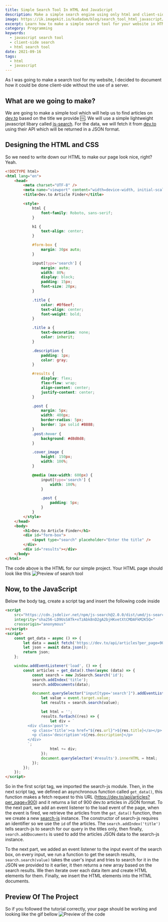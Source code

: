 ```yaml
---
title: Simple Search Tool In HTML And JavaScript
description: Make a simple search engine using only html and client-side JavaScript, no backend needed
image: https://ik.imagekit.io/kudadam/blog/search_tool_html_javascript/hero.jpg
excerpt: Learn how to make a simple search tool for your website in HTML and JavaScript
category: Programming
keywords:
  - javascript search tool
  - client-side search
  - html search tool
date: 2021-09-16
tags:
  - html
  - javascript
---
```


<p class="intro">
	As I was going to make a search tool for my website, I decided to document how it could be done client-side without the use of a server.
</p>

## What are we going to make?

We are going to make a simple tool which will help us to find articles on [dev.to](https://dev.to) based on the title we provide :cool:. We will use a simple lightweight javascript libary called [js-search](https://github.com/bvaughn/js-search).
For the data, we will fetch it from [dev.to](https://dev.to) using their API which will be returned in a JSON format.

## Designing the HTML and CSS

So we need to write down our HTML to make our page look nice, right? Yeah.

```html
<!DOCTYPE html>
<html lang="en">
	<head>
		<meta charset="UTF-8" />
		<meta name="viewport" content="width=device-width, initial-scale=1.0" />
		<title>Dev.to Article Finder</title>

		<style>
			html {
				font-family: Roboto, sans-serif;
			}

			h1 {
				text-align: center;
			}

			#form-box {
				margin: 30px auto;
			}

			input[type='search'] {
				margin: auto;
				width: 80%;
				display: block;
				padding: 15px;
				font-size: 20px;
			}

			.title {
				color: #0f6eef;
				text-align: center;
				font-weight: bold;
			}

			.title a {
				text-decoration: none;
				color: inherit;
			}

			.description {
				padding: 1px;
				color: gray;
			}

			#results {
				display: flex;
				flex-flow: wrap;
				align-content: center;
				justify-content: center;
			}

			.post {
				margin: 5px;
				width: 400px;
				border-radius: 5px;
				border: 1px solid #8888;
			}
			.post:hover {
				background: #d8d8d8;
			}

			.cover_image {
				height: 150px;
				width: 100%;
			}

			@media (max-width: 600px) {
				input[type='search'] {
					width: 100%;
				}

				.post {
					padding: 5px;
				}
			}
		</style>
	</head>
	<body>
		<h1>Dev.to Article Finder</h1>
		<div id="form-box">
			<input type="search" placeholder="Enter the title" />
		</div>
		<div id="results"></div>
	</body>
</html>
```

The code above is the HTML for our simple project.
Your HTML page should look like this
![Preview of search tool](https://ik.imagekit.io/kudadam/blog/search_tool_html_javascript/preview.PNG)

## Now, to the JavaScript

Below the body tag, create a script tag and insert the following code inside

```html
<script
	src="https://cdn.jsdelivr.net/npm/js-search@2.0.0/dist/umd/js-search.min.js"
	integrity="sha256-LD9UsSATk+xTzAbk8nD2gA2bjHKvetXtCMDAFkM2K5Q="
	crossorigin="anonymous"
></script>
<script>
	const get_data = async () => {
		let data = await fetch('https://dev.to/api/articles?per_page=900');
		let json = await data.json();
		return json;
	};

	window.addEventListener('load', () => {
		const articles = get_data().then(async (data) => {
			const search = new JsSearch.Search('id');
			search.addIndex('title');
			search.addDocuments(data);

			document.querySelector("input[type='search']").addEventListener('input', (event) => {
				let value = event.target.value;
				let results = search.search(value);

				let html = '';
				results.forEach((res) => {
					let div = `
          <div class='post'>
            <p class='title'><a href="${res.url}">${res.title}</a></p>
            <p class='description'>${res.description}</p>
          </div>
          `;
					html += div;
				});
				document.querySelector('#results').innerHTML = html;
			});
		});
	});
</script>
```

So in the first script tag, we imported the search-js module.
Then, in the next script tag, we defined an asynchronous function called `get_data()`, this function makes a fetch request to this URL (https://dev.to/api/articles?per_page=900) and it returns a list of 900 dev.to articles in JSON format.
To the next part, we add an event listener to the load event of the page, when the event is fired, we retrieve the articles from the `get_data()` function, then we create a new [search-js](https://github.com/bvaughn/js-search) instance. The constructor of search-js requires an identifier so we use the `id` of the articles. The `search.addIndex('title')` tells search-js to search for our query in the titles only, then finally, `search.addDocuments` is used to add the articles JSON data to the search-js instance.

To the next part, we added an event listener to the input event of the search box, on every input, we run a function to get the search results, `search.search(value)` takes the user's input and tries to search for it in the JSON we provided to it earlier, it then returns a new array based on the search results.
We then iterate over each data item and create HTML elements for them. Finally, we insert the HTML elements into the HTML documents.

## Preview Of The Project

So if you followed the tutorial correctly, your page should be working and looking like the gif bellow
![Preview of the code](https://ik.imagekit.io/kudadam/blog/search_tool_html_javascript/preview.gif)
